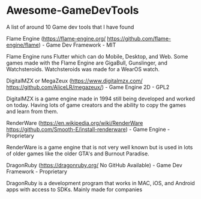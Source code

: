 # Awesome-GameDevTools
A list of around 10 Game dev tools that I have found

Flame Engine (https://flame-engine.org/ https://github.com/flame-engine/flame) - Game Dev Framework - MIT

Flame Engine runs Flutter which can do Mobile, Desktop, and Web. Some games made with the Flame Engine are GigaBull, Gunslinger, and Watchsteroids. Watchsteroids was made for a WearOS watch.

DigitalMZX or MegaZeux (https://www.digitalmzx.com/ https://github.com/AliceLR/megazeux/) - Game Engine 2D - GPL2

DigitalMZX is a game engine made in 1994 still being developed and worked on today. Having lots of game creators and the ability to copy the games and learn from them.

RenderWare (https://en.wikipedia.org/wiki/RenderWare https://github.com/Smooth-E/install-renderware) - Game Engine - Proprietary

RenderWare is a game engine that is not very well known but is used in lots of older games like the older GTA's and Burnout Paradise.

DragonRuby (https://dragonruby.org/ No GitHub Available) - Game Dev Framework - Proprietary

DragonRuby is a development program that works in MAC, iOS, and Android apps with access to SDKs. Mainly made for companies
